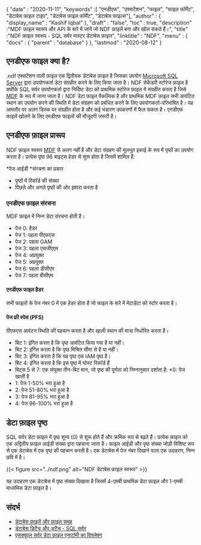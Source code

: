{
  "date" : "2020-11-11",
  "keywords" :[ "एनडीएफ", "एक्सटेंशन", "फाइल", "फाइल फॉर्मेट", "डेटाबेस फाइल टाइप", "डेटाबेस फाइल फॉर्मेट", "डेटाबेस फाइल्स"],
  "author" : {
    "display_name" : "Kashif Iqbal"
},
  "draft" : "false",
  "toc" : true,
  "description" :"MDF फ़ाइल स्वरूप और API के बारे में जानें जो NDF फ़ाइलें बना और खोल सकते हैं।",
  "title" :"NDF फ़ाइल स्वरूप - SQL सर्वर मास्टर डेटाबेस फ़ाइल",
  "linktitle" : "NDF",
  "menu" : {
    "docs" : {
      "parent" : "database"
}
},
  "lastmod" : "2020-08-12"
}

## एनडीएफ फाइल क्या है?

.ndf एक्सटेंशन वाली फ़ाइल एक द्वितीयक डेटाबेस फ़ाइल है जिसका उपयोग [Microsoft SQL Server](https://en.wikipedia.org/wiki/Microsoft_SQL_Server) द्वारा उपयोगकर्ता डेटा संग्रहीत करने के लिए किया जाता है। NDF सेकेंडरी स्टोरेज फ़ाइल है क्योंकि SQL सर्वर उपयोगकर्ता द्वारा निर्दिष्ट डेटा को प्राथमिक स्टोरेज फ़ाइल में संग्रहीत करता है जिसे [MDF](/hi/database/mdf/) के रूप में जाना जाता है। NDF डेटा फ़ाइल वैकल्पिक है और प्राथमिक MDF फ़ाइल सभी आवंटित स्थान का उपयोग करने की स्थिति में डेटा संग्रहण को प्रबंधित करने के लिए उपयोगकर्ता-परिभाषित है। यह आमतौर पर अलग डिस्क पर संग्रहीत होता है और कई भंडारण उपकरणों में फैल सकता है। एनडीएफ फाइलें खोलने के लिए एमडीएफ फाइलों की मौजूदगी जरूरी है।

## एनडीएफ फ़ाइल प्रारूप

NDF फ़ाइल स्वरूप [MDF](/hi/database/mdf/) से अलग नहीं है और डेटा संग्रहण की मूलभूत इकाई के रूप में पृष्ठों का उपयोग करता है। प्रत्येक पृष्ठ 96 बाइट्स हेडर से शुरू होता है जिसमें शामिल हैं:

*पेज आईडी
*संरचना का प्रकार
* पृष्ठों में रिकॉर्ड की संख्या
* पिछले और अगले पृष्ठों की ओर इशारा करता है

### एनडीएफ फ़ाइल संरचना

MDF फ़ाइल में निम्न डेटा संरचना होती है।

* पेज 0: हैडर
* पेज 1: पहला पीएफएस
* पेज 2: पहला GAM
* पेज 3: पहला एसजीएएम
* पेज 4: अप्रयुक्त
* पेज 5: अप्रयुक्त
* पेज 6: पहला डीसीएम
* पेज 7: पहला बीसीएम

#### एनडीएफ फाइल हैडर

सभी फाइलों के पेज नंबर 0 में एक हेडर होता है जो फाइल के बारे में मेटाडेटा को स्टोर करता है।

#### पेज फ्री स्पेस (PFS)
पीएफएस आवंटन स्थिति की पहचान करता है और खाली स्थान की मात्रा निर्धारित करता है।

* बिट 1: इंगित करता है कि पृष्ठ आवंटित किया गया है या नहीं।
* बिट 2: इंगित करता है कि पृष्ठ मिश्रित सीमा से है या नहीं।
* बिट 3: इंगित करता है कि यह पृष्ठ एक IAM पृष्ठ है।
* बिट 4: इंगित करता है कि इस पृष्ठ में घोस्ट रिकॉर्ड हैं
* बिट्स 5 से 7: एक संयुक्त तीन-बिट मान, जो पृष्ठ की पूर्णता को निम्नानुसार दर्शाता है:
*0: पेज खाली है
* 1: पेज 1-50% भरा हुआ है
* 2: पेज 51-80% भरा हुआ है
* 3: पेज 81-95% भरा हुआ है
* 4: पेज 96-100% भरा हुआ है

## डेटा फ़ाइल पृष्ठ

SQL सर्वर डेटा फ़ाइल में पृष्ठ शून्य (0) से शुरू होते हैं और क्रमिक रूप से बढ़ते हैं। प्रत्येक फ़ाइल को एक अद्वितीय फ़ाइल आईडी संख्या द्वारा पहचाना जाता है। फ़ाइल आईडी और पृष्ठ संख्या जोड़ी विशिष्ट रूप से एक डेटाबेस में एक पृष्ठ की पहचान करती है। एक डेटाबेस में पेज नंबर दिखाने वाला एक उदाहरण, निम्न छवि में है।

{{< figure src="../ndf.png" alt="NDF डेटाबेस फ़ाइल स्वरूप" >}}

यह उदाहरण एक डेटाबेस में पृष्ठ संख्या दिखाता है जिसमें 4-एमबी प्राथमिक डेटा फ़ाइल और 1-एमबी माध्यमिक डेटा फ़ाइल है।

## संदर्भ

* [डेटाबेस फ़ाइलें और फ़ाइल समूह](https://learn.microsoft.com/en-us/sql/relational-databases/databases/database-files-and-filegroups?view=sql-server-ver16)
* [डेटाबेस डिटैच और अटैच - SQL सर्वर](https://learn.microsoft.com/en-us/sql/relational-databases/databases/database-detach-and-attach-sql-server?view=sql-server-ver15)
* [एसक्यूएल सर्वर डेटा फ़ाइल एनाटॉमी का विश्लेषण](https://blog.pythian.com/analyzing-sql-server-data-file-anatomy/)

